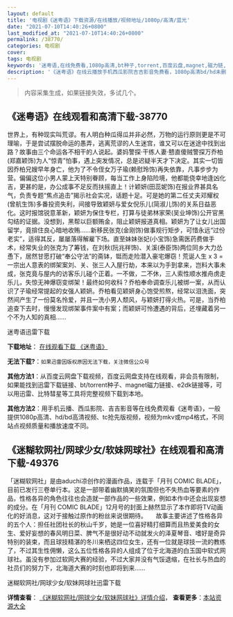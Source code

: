 ```yaml
---
layout: default
title: '电视剧《迷粤语》下载资源/在线播放/视频地址/1080p/高清/蓝光'
date: "2021-07-10T14:40:26+0800"
last_modified_at: "2021-07-10T14:40:26+0800"
permalink: /38770/
categories: 电视剧
cover:
tags: 电视剧
keywords: '迷粤语,在线免费看,1080p高清,bt种子,torrent,百度云盘,magnet,磁力链,迅雷下载资源'
description: '《迷粤语》在线云播放手机西瓜影院吉吉影音免费看，1080p高清bd/hd未删减完整版和tc抢先枪版，mkv/mp4格式，附带bt/torrent种子、magnet/磁力链、百度云盘、网盘资源迅雷下载链接'
---
```


>内容采集生成，如果链接失效，多试几个。


## 《迷粤语》在线观看和高清下载-38770

世界上，有种现实叫荒谬。有人明白种瓜得瓜并非必然，万物的运行原则更是不可理喻，于是尝试摆脱命运的愚弄，逃离荒谬的人生迷宫，谁又可以在迷途中找到出路？故事由三个命运各不相干的人说起。婆妈警探‧干练人妻‧戆直傻贼警探万乔柏(郑嘉颖饰)为人“惊青”怕事，遇上突发情况，总是迟疑半天才下决定。其实一切皆因乔柏兄嫂早年身亡，他为了不令侄女万子瑜(赖慰玲饰)再失依靠，凡事步步为营。偏偏这位小男人蒙上天特别眷顾，每当工作上身陷险境，他都能侥幸地逢凶化吉，更甚的是，办公成事不足反而扶摇直上！计颖妍(田蕊妮饰)在报业界甚具名气，负责专题“焦点追击”揭示社会实况，话题十足。可是她的第二任丈夫邓耀权(曾航生饰)多番投资失利，间接导致颖妍与爱女倪乐儿(简淑儿饰)的关系日益恶化。这时报馆锐意革新，颖妍为保住专栏，打算与徒弟林家荣(吴业坤饰)公开官黑勾结的证据。没想到，黑帮以巨额贿金，阻止颖妍报道真相。颖妍为了让女儿出国留学，竟揜住良心暗地收贿……新移民张克(金刚饰)做事规行矩步，可惜永远“过份老实”，适得其反，屡屡落得解雇下场。直至妹妹张妃(小宝饰)急需医药费做手术，经常失业的张克为了筹钱，在刘秋(阮兆祥饰)、关溪(泰臣饰)两位同乡大力怂恿下，居然甘愿打破“奉公守法”的斋钵，铤而走险潜入豪宅爆窃！荒诞人生 x 3 = 一宗出人意表的绑架案刘、关、张三人入屋行劫，本来以为手到拿来，岂料大事未成，张克竟与屋内的访客乐儿碰个正着。一不做，二不休，三人索性顺水推舟虏走乐儿，失惊无神爆窃变绑架！最终如何收科？乔柏奉命调查乐儿被绑一案，从而认识了子瑜经常提起的女强人颖妍。乔柏看见颖妍身心饱受煎熬，经常以泪洗面，突然间产生了一份莫名怜爱，并且一洗小男人颓风，与颖妍打得火热。可是，当乔柏追查下去时，慢慢发现绑架事件案中有案；而颖妍可怜遭遇的背后，还埋藏着另一个不为人知的真相……


迷粤语迅雷下载

**下载地址**： [在线观看下载 《迷粤语》](https://www.993dy.com//vod-detail-id-25339.html) 


**无法下载?**：`如果迅雷因版权原因无法下载，关注微信公众号 `

**其他方法1**：从百度云网盘下载视频，百度云网盘支持在线观看，非会员有限制，如果能找到迅雷下载链接、bt/torrent种子、magnet磁力链接、e2dk链接等，可以用迅雷、比特彗星等工具将完整视频下载到本地。

**其他方法2**：用手机云播、西瓜影院、吉吉影音等在线免费观看《迷粤语》，一般提供1080p高清、hd/bd高清视频、tc抢先版视频，视频为mkv或mp4格式，不同站点视频质量和播放速度不同。


## 《迷糊软网社/网球少女/软妹网球社》在线观看和高清下载-49376

「迷糊软网社」是由aduchi凉创作的漫画作品，连载于「月刊 COMIC BLADE」，目前已发行三卷单行本。这是一部带着幽默搞笑的氛围但也不失热血等要素的作品，性格各异的角色往往也会造就一部作品的一些效果，例如本作中还会出现妄想的成分。在「月刊 COMIC BLADE」12月号的封面上赫然显示了本作即将TV动画化的好消息，这对于接触过原作的粉丝来说很期待。</div>　　故事主要讲述了性格各异的五个人：担任社团社长的秋山千岁，她是一位喜好精打细算而且热爱美食的女生、爱好妄想的春风明日菜、脾气不是很好动不动就发火的泽夏琴音、嗜好是奇异特别的装束，而且球技精湛的冬川来栖这四位女生，还有一位就是球技一流的教练了，不过其生性佣懒，这么五位性格各异的人组成了位于北海道的白玉国中软式网球社。虽没有参加过软网大赛的经验，不过大家并没有气馁退缩，在社长与热血的社员们的努力下，北海道大赛的时刻也即将到来……


迷糊软网社/网球少女/软妹网球社迅雷下载

**详情查看**： [《迷糊软网社/网球少女/软妹网球社》详情介绍](/movie/49376/)， **查看更多**：[本站资源大全](/movie/t/all/)

